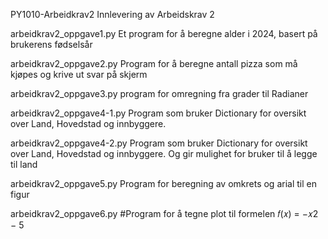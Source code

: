PY1010-Arbeidkrav2
Innlevering av Arbeidskrav 2

arbeidkrav2_oppgave1.py
Et program for å beregne alder i 2024, basert på brukerens fødselsår

arbeidkrav2_oppgave2.py
Program for å beregne antall pizza som må kjøpes og krive ut svar på skjerm

arbeidkrav2_oppgave3.py
program for omregning fra grader til Radianer

arbeidkrav2_oppgave4-1.py
Program som bruker Dictionary for oversikt over Land, Hovedstad og innbyggere.

arbeidkrav2_oppgave4-2.py
Program som bruker Dictionary for oversikt over Land, Hovedstad og innbyggere.
Og gir mulighet for bruker til å legge til land

arbeidkrav2_oppgave5.py
Program for beregning av omkrets og arial til en figur

arbeidkrav2_oppgave6.py
#Program for å tegne plot til formelen 𝑓(𝑥) = −𝑥2 − 5
